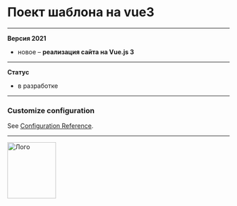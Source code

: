 # Поект шаблона на vue3

---

**Версия 2021**

- новое – **реализация сайта на  Vue.js 3**




---

**Статус**

- в разработке

***
### Customize configuration
See [Configuration Reference](https://cli.vuejs.org/config/).

---

<a href="https://mikeivanov.ru/">
<img align="left" width="110" height="128" alt="Лого" src="https://mikeiv.github.io/portfolio/img/my-logo.svg">
</a>




